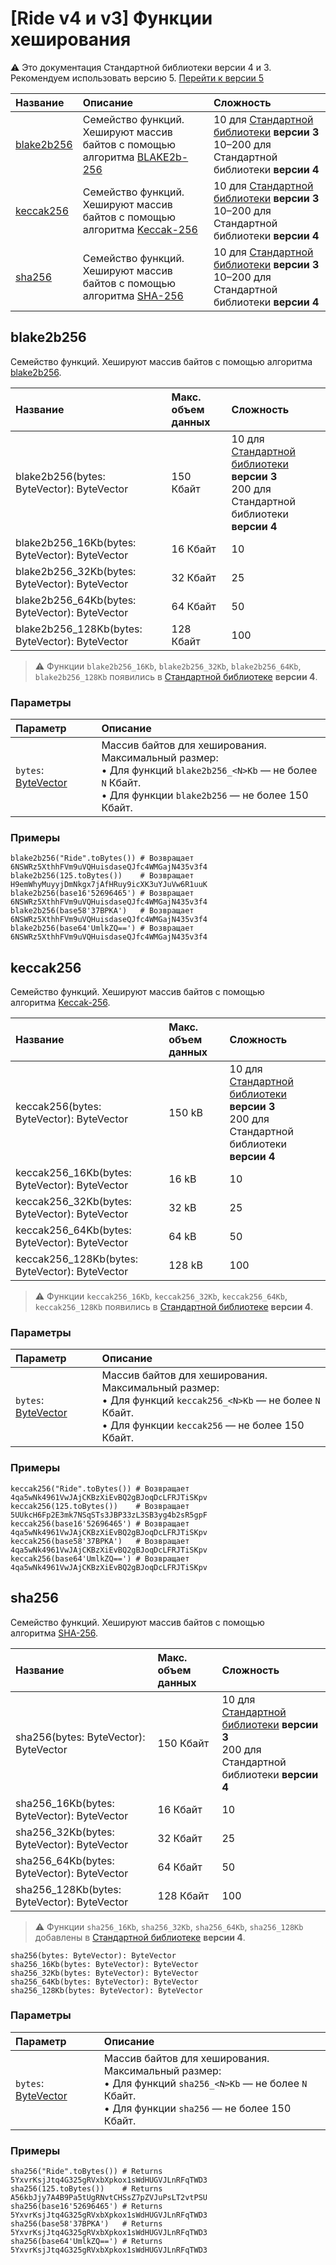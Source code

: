 # [Ride v4 и v3] Функции хеширования

:warning: Это документация Стандартной библиотеки версии 4 и 3. Рекомендуем использовать версию 5. [Перейти к&nbsp;версии&nbsp;5](/ru/ride/v4/functions/built-in-functions/hashing-functions)

| Название | Описание | Сложность |
| :--- | :--- | :--- |
| [blake2b256](#blake2b256) | Семейство функций.<br>Хешируют массив байтов с помощью алгоритма [BLAKE2b-256](https://en.wikipedia.org/wiki/BLAKE_%28hash_function%29) | 10 для [Стандартной библиотеки](/ru/ride/script/standard-library) **версии 3**<br>10–200 для Стандартной библиотеки **версии 4** |
| [keccak256](#keccak256) | Семейство функций.<br>Хешируют массив байтов с помощью алгоритма [Keccak-256](https://keccak.team/files/Keccak-submission-3.pdf) | 10 для [Стандартной библиотеки](/ru/ride/script/standard-library) **версии 3**<br>10–200 для Стандартной библиотеки **версии 4** |
| [sha256](#sha256) | Семейство функций.<br>Хешируют массив байтов с помощью алгоритма [SHA-256](https://en.wikipedia.org/wiki/SHA-2) | 10 для [Стандартной библиотеки](/ru/ride/script/standard-library) **версии 3**<br>10–200 для Стандартной библиотеки **версии 4** |

## blake2b256

Семейство функций. Хешируют массив байтов с помощью алгоритма [blake2b256](https://ru.wikipedia.org/wiki/BLAKE_%28хеш-функция%29).

| Название | Макс. объем данных | Сложность |
|:---| :--- | :--- |
| blake2b256(bytes: ByteVector): ByteVector | 150 Кбайт | 10 для [Стандартной библиотеки](/ru/ride/script/standard-library) **версии 3**<br>200 для Стандартной библиотеки **версии 4** |
| blake2b256_16Kb(bytes: ByteVector): ByteVector | 16 Кбайт | 10 |
| blake2b256_32Kb(bytes: ByteVector): ByteVector | 32 Кбайт | 25 |
| blake2b256_64Kb(bytes: ByteVector): ByteVector | 64 Кбайт | 50 |
| blake2b256_128Kb(bytes: ByteVector): ByteVector | 128 Кбайт | 100 |

> :warning: Функции `blake2b256_16Kb`, `blake2b256_32Kb`, `blake2b256_64Kb`, `blake2b256_128Kb` появились в [Стандартной библиотеке](/ru/ride/script/standard-library) **версии 4**.

### Параметры

| Параметр | Описание |
| :--- | :--- |
| `bytes`: [ByteVector](/ru/ride/v4/data-types/byte-vector) | Массив байтов для хеширования.<br>Максимальный размер:<br>• Для функций `blake2b256_<N>Kb` — не более `N` Кбайт.<br>• Для функции `blake2b256` — не более 150 Кбайт. |

### Примеры

```ride
blake2b256("Ride".toBytes()) # Возвращает 6NSWRz5XthhFVm9uVQHuisdaseQJfc4WMGajN435v3f4
blake2b256(125.toBytes())    # Возвращает H9emWhyMuyyjDmNkgx7jAfHRuy9icXK3uYJuVw6R1uuK
blake2b256(base16'52696465') # Возвращает 6NSWRz5XthhFVm9uVQHuisdaseQJfc4WMGajN435v3f4
blake2b256(base58'37BPKA')   # Возвращает 6NSWRz5XthhFVm9uVQHuisdaseQJfc4WMGajN435v3f4
blake2b256(base64'UmlkZQ==') # Возвращает 6NSWRz5XthhFVm9uVQHuisdaseQJfc4WMGajN435v3f4
```

## keccak256

Семейство функций. Хешируют массив байтов с помощью алгоритма [Keccak-256](https://keccak.team/files/Keccak-submission-3.pdf).

| Название | Макс. объем данных | Сложность |
|:---| :--- | :--- |
| keccak256(bytes: ByteVector): ByteVector | 150 kB | 10 для [Стандартной библиотеки](/ru/ride/script/standard-library) **версии 3**<br>200 для Стандартной библиотеки **версии 4** |
| keccak256_16Kb(bytes: ByteVector): ByteVector | 16 kB | 10 |
| keccak256_32Kb(bytes: ByteVector): ByteVector | 32 kB | 25 |
| keccak256_64Kb(bytes: ByteVector): ByteVector | 64 kB | 50 |
| keccak256_128Kb(bytes: ByteVector): ByteVector | 128 kB | 100 |

> :warning: Функции `keccak256_16Kb`, `keccak256_32Kb`, `keccak256_64Kb`, `keccak256_128Kb` появились в [Стандартной библиотеке](/ru/ride/script/standard-library) **версии 4**.

### Параметры

| Параметр | Описание |
| :--- | :--- |
| `bytes`: [ByteVector](/ru/ride/v4/data-types/byte-vector) | Массив байтов для хеширования.<br>Максимальный размер:<br>• Для функций `keccak256_<N>Kb` — не более `N` Кбайт.<br>• Для функции `keccak256` — не более 150 Кбайт. |

### Примеры

```ride
keccak256("Ride".toBytes()) # Возвращает 4qa5wNk4961VwJAjCKBzXiEvBQ2gBJoqDcLFRJTiSKpv
keccak256(125.toBytes())    # Возвращает 5UUkcH6Fp2E3mk7NSqSTs3JBP33zL3SB3yg4b2sR5gpF
keccak256(base16'52696465') # Возвращает 4qa5wNk4961VwJAjCKBzXiEvBQ2gBJoqDcLFRJTiSKpv
keccak256(base58'37BPKA')   # Возвращает 4qa5wNk4961VwJAjCKBzXiEvBQ2gBJoqDcLFRJTiSKpv
keccak256(base64'UmlkZQ==') # Возвращает 4qa5wNk4961VwJAjCKBzXiEvBQ2gBJoqDcLFRJTiSKpv
```

## sha256

Семейство функций. Хешируют массив байтов с помощью алгоритма [SHA-256](https://ru.wikipedia.org/wiki/SHA-2).

| Название | Макс. объем данных | Сложность |
|:---| :--- | :--- |
| sha256(bytes: ByteVector): ByteVector | 150 Кбайт | 10 для [Стандартной библиотеки](/ru/ride/script/standard-library) **версии 3**<br>200 для Стандартной библиотеки **версии 4** |
| sha256_16Kb(bytes: ByteVector): ByteVector | 16 Кбайт | 10 |
| sha256_32Kb(bytes: ByteVector): ByteVector | 32 Кбайт | 25 |
| sha256_64Kb(bytes: ByteVector): ByteVector | 64 Кбайт | 50 |
| sha256_128Kb(bytes: ByteVector): ByteVector | 128 Кбайт | 100 |

> :warning: Функции `sha256_16Kb`, `sha256_32Kb`, `sha256_64Kb`, `sha256_128Kb` добавлены в [Стандартной библиотеке](/ru/ride/script/standard-library) **версии 4**.

``` ride
sha256(bytes: ByteVector): ByteVector
sha256_16Kb(bytes: ByteVector): ByteVector
sha256_32Kb(bytes: ByteVector): ByteVector
sha256_64Kb(bytes: ByteVector): ByteVector
sha256_128Kb(bytes: ByteVector): ByteVector
```

### Параметры

| Параметр | Описание |
| :--- | :--- |
| `bytes`: [ByteVector](/ru/ride/v4/data-types/byte-vector) | Массив байтов для хеширования.<br>Максимальный размер:<br>• Для функций `sha256_<N>Kb` — не более `N` Кбайт.<br>• Для функции `sha256` — не более 150 Кбайт. |

### Примеры

```ride
sha256("Ride".toBytes()) # Returns 5YxvrKsjJtq4G325gRVxbXpkox1sWdHUGVJLnRFqTWD3
sha256(125.toBytes())    # Returns A56kbJjy7A4B9Pa5tUgRNvtCHSsZ7pZVJuPsLT2vtPSU
sha256(base16'52696465') # Returns 5YxvrKsjJtq4G325gRVxbXpkox1sWdHUGVJLnRFqTWD3
sha256(base58'37BPKA')   # Returns 5YxvrKsjJtq4G325gRVxbXpkox1sWdHUGVJLnRFqTWD3
sha256(base64'UmlkZQ==') # Returns 5YxvrKsjJtq4G325gRVxbXpkox1sWdHUGVJLnRFqTWD3
```
